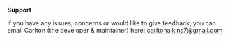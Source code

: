 **Support**

If you have any issues, concerns or would like to give feedback, you can email Carlton (the developer & maintainer) here: [carltonaikins7@gmail.com](mailto:carltonaikins7@gmail.com)
